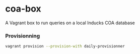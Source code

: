 # coa-box
A Vagrant box to run queries on a local Inducks COA database

### Provisionning

```bash
vagrant provision --provision-with daily-provisionner
```